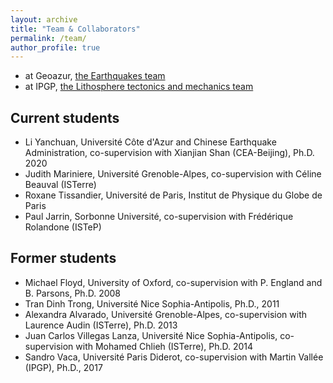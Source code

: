 ```yaml
---
layout: archive
title: "Team & Collaborators"
permalink: /team/
author_profile: true
---
```


* at Geoazur, [the Earthquakes team](https://geoazur.oca.eu/fr/rech-seismes-geoazur)
* at IPGP, [the Lithosphere tectonics and mechanics team](https://www.ipgp.fr/en/tecto/lithosphere-tectonics-and-mechanics)

Current students
------
* Li Yanchuan, Université Côte d'Azur and Chinese Earthquake Administration, co-supervision with Xianjian Shan (CEA-Beijing), Ph.D. 2020
* Judith Mariniere, Université Grenoble-Alpes, co-supervision with Céline Beauval (ISTerre)
* Roxane Tissandier, Université de Paris, Institut de Physique du Globe de Paris
* Paul Jarrin, Sorbonne Université, co-supervision with Frédérique Rolandone (ISTeP)

Former students
------
* Michael Floyd, University of Oxford, co-supervision with P. England and B. Parsons, Ph.D. 2008
* Tran Dinh Trong, Université Nice Sophia-Antipolis, Ph.D., 2011
* Alexandra Alvarado, Université Grenoble-Alpes, co-supervision with Laurence Audin (ISTerre), Ph.D. 2013
* Juan Carlos Villegas Lanza, Université Nice Sophia-Antipolis, co-supervision with Mohamed Chlieh (ISTerre), Ph.D. 2014
* Sandro Vaca, Université Paris Diderot, co-supervision with Martin Vallée (IPGP), Ph.D., 2017
